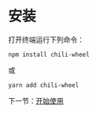 # 安装

打开终端运行下列命令：

```
npm install chili-wheel
```

或

```
yarn add chili-wheel
```

下一节：[开始使用](#/doc/get-started)